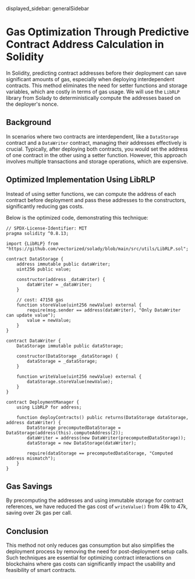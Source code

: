 displayed_sidebar: generalSidebar

# Gas Optimization Through Predictive Contract Address Calculation in Solidity

In Solidity, predicting contract addresses before their deployment can save significant amounts of gas, especially when deploying interdependent contracts. This method eliminates the need for setter functions and storage variables, which are costly in terms of gas usage. We will use the `LibRLP` library from Solady to deterministically compute the addresses based on the deployer's nonce.

## Background

In scenarios where two contracts are interdependent, like a `DataStorage` contract and a `DataWriter` contract, managing their addresses effectively is crucial. Typically, after deploying both contracts, you would set the address of one contract in the other using a setter function. However, this approach involves multiple transactions and storage operations, which are expensive.

## Optimized Implementation Using LibRLP

Instead of using setter functions, we can compute the address of each contract before deployment and pass these addresses to the constructors, significantly reducing gas costs.

Below is the optimized code, demonstrating this technique:

```solidity
// SPDX-License-Identifier: MIT
pragma solidity ^0.8.13;

import {LibRLP} from "https://github.com/vectorized/solady/blob/main/src/utils/LibRLP.sol";

contract DataStorage {
    address immutable public dataWriter;
    uint256 public value;

    constructor(address _dataWriter) {
        dataWriter = _dataWriter;
    }

    // cost: 47158 gas
    function storeValue(uint256 newValue) external {
        require(msg.sender == address(dataWriter), "Only DataWriter can update value");
        value = newValue;
    }
}

contract DataWriter {
    DataStorage immutable public dataStorage;

    constructor(DataStorage _dataStorage) {
        dataStorage = _dataStorage;
    }

    function writeValue(uint256 newValue) external {
        dataStorage.storeValue(newValue);
    }
}

contract DeploymentManager {
    using LibRLP for address;

    function deployContracts() public returns(DataStorage dataStorage, address dataWriter) {
        DataStorage precomputedDataStorage = DataStorage(address(this).computeAddress(2));
        dataWriter = address(new DataWriter(precomputedDataStorage));
        dataStorage = new DataStorage(dataWriter);

        require(dataStorage == precomputedDataStorage, "Computed address mismatch");
    }
}
```

## Gas Savings

By precomputing the addresses and using immutable storage for contract references, we have reduced the gas cost of `writeValue()` from 49k to 47k, saving over 2k gas per call.

## Conclusion

This method not only reduces gas consumption but also simplifies the deployment process by removing the need for post-deployment setup calls. Such techniques are essential for optimizing contract interactions on blockchains where gas costs can significantly impact the usability and feasibility of smart contracts.
